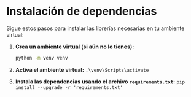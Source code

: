# Instalación de dependencias

Sigue estos pasos para instalar las librerías necesarias en tu ambiente virtual:

1. **Crea un ambiente virtual (si aún no lo tienes):**

   ```bash
   python -m venv venv
2. **Activa el ambiente virtual:**
``.\venv\Scripts\activate``
3. **Instala las dependencias usando el archivo ``requirements.txt``:**
``pip install --upgrade -r 'requirements.txt'``
